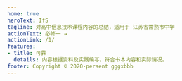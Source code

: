 ```yaml
---
home: true
heroText: IfS
tagline: 对高中信息技术课程内容的总结，适用于 江苏省常熟市中学
actionText: 必修一 →
actionLink: /1/
features:
- title: 可靠
  details: 内容根据资料及实践编写，符合书本内容和实际情况。
footer: Copyright © 2020-persent gggxbbb
---
```

